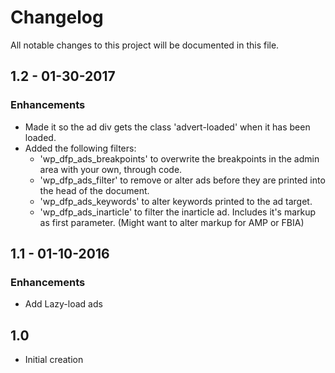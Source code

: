# Changelog
All notable changes to this project will be documented in this file.

## 1.2 - 01-30-2017

### Enhancements
* Made it so the ad div gets the class 'advert-loaded' when it has been loaded.
* Added the following filters:
	* 'wp_dfp_ads_breakpoints' to overwrite the breakpoints in the admin area with your own, through code.
	* 'wp_dfp_ads_filter' to remove or alter ads before they are printed into the head of the document.
	* 'wp_dfp_ads_keywords' to alter keywords printed to the ad target.
	* 'wp_dfp_ads_inarticle' to filter the inarticle ad. Includes it's markup as first parameter. (Might want to alter markup for AMP or FBIA)

## 1.1 - 01-10-2016

### Enhancements
* Add Lazy-load ads

## 1.0

* Initial creation
